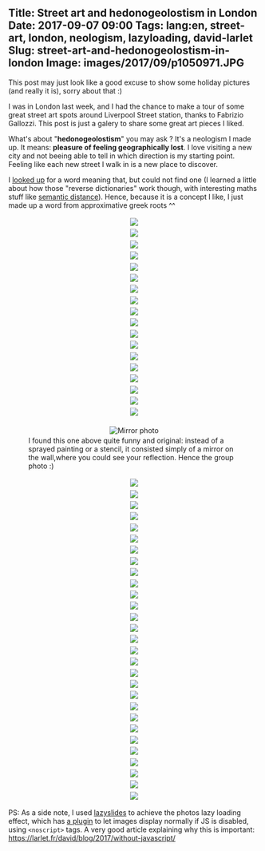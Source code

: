 Title: Street art and hedonogeolostism in London
Date: 2017-09-07 09:00
Tags: lang:en, street-art, london, neologism, lazyloading, david-larlet
Slug: street-art-and-hedonogeolostism-in-london
Image: images/2017/09/p1050971.JPG
---

This post may just look like a good excuse to show some holiday pictures (and really it is), sorry about that :)

I was in London last week, and I had the chance to make a tour of some great street art spots around Liverpool Street station, thanks to Fabrizio Gallozzi.
This post is just a galery to share some great art pieces I liked.

What's about "**hedonogeolostism**" you may ask ? It's a neologism I made up.
It means: **pleasure of feeling geographically lost**.
I love visiting a new city and not beeing able to tell in which direction is my starting point.
Feeling like each new street I walk in is a new place to discover.

I [looked up](https://www.onelook.com/thesaurus/?s=pleasure%20of%20feeling%20geographically%20lost) for a word meaning that, but could not find one
(I learned a little about how those "reverse dictionaries" work though, with interesting maths stuff like [semantic distance](https://en.wikipedia.org/wiki/Semantic_similarity)).
Hence, because it is a concept I like, I just made up a word from approximative greek roots ^^

<div class="lazyload" data-noscript=""><noscript><img src="images/2017/09/p1050890.JPG"></noscript></div>

<div class="lazyload" data-noscript=""><noscript><img src="images/2017/09/p1050889.JPG"></noscript></div>

<div class="lazyload" data-noscript=""><noscript><img src="images/2017/09/p1050891.JPG"></noscript></div>

<div class="lazyload" data-noscript=""><noscript><img src="images/2017/09/p1050896.JPG"></noscript></div>

<div class="lazyload" data-noscript=""><noscript><img src="images/2017/09/p1050901.JPG"></noscript></div>

<div class="lazyload" data-noscript=""><noscript><img src="images/2017/09/p1050903.JPG"></noscript></div>

<div class="lazyload" data-noscript=""><noscript><img src="images/2017/09/p1050904.JPG"></noscript></div>

<div class="lazyload" data-noscript=""><noscript><img src="images/2017/09/p1050906.JPG"></noscript></div>

<div class="lazyload" data-noscript=""><noscript><img src="images/2017/09/p1050908.JPG"></noscript></div>

<div class="lazyload" data-noscript=""><noscript><img src="images/2017/09/p1050912.JPG"></noscript></div>

<div class="lazyload" data-noscript=""><noscript><img src="images/2017/09/p1050915.JPG"></noscript></div>

<div class="lazyload" data-noscript=""><noscript><img src="images/2017/09/p1050917.JPG"></noscript></div>

<div class="lazyload" data-noscript=""><noscript><img src="images/2017/09/p1050921.JPG"></noscript></div>

<div class="lazyload" data-noscript=""><noscript><img src="images/2017/09/p1050922.JPG"></noscript></div>

<div class="lazyload" data-noscript=""><noscript><img src="images/2017/09/p1050923.JPG"></noscript></div>

<div class="lazyload" data-noscript=""><noscript><img src="images/2017/09/p1050926.JPG"></noscript></div>

<div class="lazyload" data-noscript=""><noscript><img src="images/2017/09/p1050927.JPG"></noscript></div>

<div class="lazyload" data-noscript=""><noscript><img src="images/2017/09/p1050928.JPG"></noscript></div>

<figure>
    <div class="lazyload" data-noscript=""><noscript><img alt="Mirror photo" src="images/2017/09/p1050929.JPG"></noscript></div>
    <figcaption>I found this one above quite funny and original: instead of a sprayed painting or a stencil,
    it consisted simply of a mirror on the wall,where you could see your reflection. Hence the group photo :)</figcaption>
</figure>

<div class="lazyload" data-noscript=""><noscript><img src="images/2017/09/p1050930.JPG"></noscript></div>

<div class="lazyload" data-noscript=""><noscript><img src="images/2017/09/p1050937.JPG"></noscript></div>

<div class="lazyload" data-noscript=""><noscript><img src="images/2017/09/p1050942.JPG"></noscript></div>

<div class="lazyload" data-noscript=""><noscript><img src="images/2017/09/p1050953.JPG"></noscript></div>

<div class="lazyload" data-noscript=""><noscript><img src="images/2017/09/p1050963.JPG"></noscript></div>

<div class="lazyload" data-noscript=""><noscript><img src="images/2017/09/p1050965.JPG"></noscript></div>

<div class="lazyload" data-noscript=""><noscript><img src="images/2017/09/p1050966.JPG"></noscript></div>

<div class="lazyload" data-noscript=""><noscript><img src="images/2017/09/p1050967.JPG"></noscript></div>

<div class="lazyload" data-noscript=""><noscript><img src="images/2017/09/p1050968.JPG"></noscript></div>

<div class="lazyload" data-noscript=""><noscript><img src="images/2017/09/p1050970.JPG"></noscript></div>

<div class="lazyload" data-noscript=""><noscript><img src="images/2017/09/p1050971.JPG"></noscript></div>

<div class="lazyload" data-noscript=""><noscript><img src="images/2017/09/p1050972.JPG"></noscript></div>

<div class="lazyload" data-noscript=""><noscript><img src="images/2017/09/p1050974.JPG"></noscript></div>

<div class="lazyload" data-noscript=""><noscript><img src="images/2017/09/p1050976.JPG"></noscript></div>

<div class="lazyload" data-noscript=""><noscript><img src="images/2017/09/p1050977.JPG"></noscript></div>

<div class="lazyload" data-noscript=""><noscript><img src="images/2017/09/p1050978.JPG"></noscript></div>

<div class="lazyload" data-noscript=""><noscript><img src="images/2017/09/p1050979.JPG"></noscript></div>

<div class="lazyload" data-noscript=""><noscript><img src="images/2017/09/p1050980.JPG"></noscript></div>

<div class="lazyload" data-noscript=""><noscript><img src="images/2017/09/p1050981.JPG"></noscript></div>

<div class="lazyload" data-noscript=""><noscript><img src="images/2017/09/p1050982.JPG"></noscript></div>

<div class="lazyload" data-noscript=""><noscript><img src="images/2017/09/p1050983.JPG"></noscript></div>

<div class="lazyload" data-noscript=""><noscript><img src="images/2017/09/p1050984.JPG"></noscript></div>

<div class="lazyload" data-noscript=""><noscript><img src="images/2017/09/p1050988.JPG"></noscript></div>

<div class="lazyload" data-noscript=""><noscript><img src="images/2017/09/p1050990.JPG"></noscript></div>

<div class="lazyload" data-noscript=""><noscript><img src="images/2017/09/p1050991.JPG"></noscript></div>

<div class="lazyload" data-noscript=""><noscript><img src="images/2017/09/p1050994.JPG"></noscript></div>

<div class="lazyload" data-noscript=""><noscript><img src="images/2017/09/p1050996.JPG"></noscript></div>

<div class="lazyload" data-noscript=""><noscript><img src="images/2017/09/p1050997.JPG"></noscript></div>

<div class="lazyload" data-noscript=""><noscript><img src="images/2017/09/p1050998.JPG"></noscript></div>


PS: As a side note, I used [lazyslides](//afarkas.github.io/lazysizes) to achieve the photos lazy loading effect,
which has [a plugin](https://github.com/aFarkas/lazysizes/tree/master/plugins/noscript) to let images display normally if JS is disabled, using `<noscript>` tags.
A very good article explaining why this is important: https://larlet.fr/david/blog/2017/without-javascript/



<style>
img {
    max-height: 80vh;
}
.lazyload, .lazyloaded {
    padding: .2rem;
    display: flex;
    justify-content: center;
    align-items: center;
}
.lazyloading {
    opacity: 0;
}
.lazyloaded {
    opacity: 1;
    transition: opacity 300ms;
}
</style>
<script src="images/lazysizes-4.0.0-rc3.min.js" async=""></script>
<script src="images/lazysizes-4.0.0-rc3.noscript.min.js" async=""></script>
